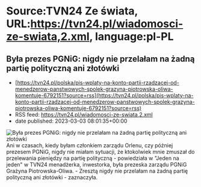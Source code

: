 # Source:TVN24 Ze świata, URL:https://tvn24.pl/wiadomosci-ze-swiata,2.xml, language:pl-PL

## Była prezes PGNiG: nigdy nie przelałam na żadną partię polityczną ani złotówki
 - [https://tvn24.pl/polska/pis-wplaty-na-konto-partii-rzadzacej-od-menedzerow-panstwowych-spolek-grazyna-piotrowska-oliwa-komentuje-6792151?source=rss](https://tvn24.pl/polska/pis-wplaty-na-konto-partii-rzadzacej-od-menedzerow-panstwowych-spolek-grazyna-piotrowska-oliwa-komentuje-6792151?source=rss)
 - RSS feed: https://tvn24.pl/wiadomosci-ze-swiata,2.xml
 - date published: 2023-03-03 08:01:35+00:00

<img alt="Była prezes PGNiG: nigdy nie przelałam na żadną partię polityczną ani złotówki " src="https://tvn24.pl/najnowsze/cdn-zdjecie-33zruo-grazyna-piotrowska-oliwa-6792113/alternates/LANDSCAPE_1280" />
    Ani w czasach, kiedy byłam członkiem zarządu Orlenu, czy później prezesem PGNiG, nigdy nie miałam sytuacji, że ktokolwiek mnie zmuszał do przelewania pieniędzy na partię polityczną - powiedziała w "Jeden na jeden" w TVN24 menadżerka, inwestorka, była prezeska zarządu PGNiG Grażyna Piotrowska-Oliwa. - Zresztą nigdy nie przelałam na żadną partię polityczną ani złotówki - zaznaczyła.

